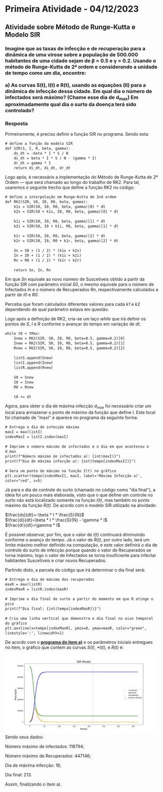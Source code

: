 # Primeira Atividade - 04/12/2023
## Atividade sobre Método de Runge-Kutta e Modelo SIR

### Imagine que as taxas de infecção e de recuperação para a dinâmica de uma virose sobre a população de 500.000 habitantes de uma cidade sejam de **&beta; = 0.5** e **&gamma; = 0.2**. **Usando o método de Runge-Kutta de 2ª ordem** e considerando a unidade de tempo como um dia, encontre:<br /> <br />a) As curvas S(t), I(t) e R(t), usando as equações **(II)** para a dinâmica de infecção dessa cidade. Em qual dia o número de infectados será máximo? (Chame esse dia de d<sub>max</sub>) Em aproximadamente qual dia o surto da doença terá sido controlado?

### Resposta

Primeiramente, é preciso definir a função SIR no programa. Sendo esta:

```
# define a função do modelo SIR
def SIR(S, I, R, beta, gamma):
    ds_dt = -beta * I * S / N
    di_dt = beta * I * S / N - (gamma * I)
    dr_dt = gamma * I
    return ds_dt, di_dt, dr_dt
```

Logo após, é necessário a implementação do Método de Runge-Kutta de 2ª Ordem — que será chamado ao longo do trabalho de RK2. Para tal, usaremos o seguinte trecho que define a função RK2 no código:

```
# define a interpolação em Runge-Kutta de 2nd ordem
def RK2(SIR, S0, I0, R0, beta, gamma):
    k1s = SIR(S0, I0, R0, beta, gamma)[0] * dt
    k2s = SIR(S0 + k1s, I0, R0, beta, gamma)[0] * dt

    k1i = SIR(S0, I0, R0, beta, gamma)[1] * dt
    k2i = SIR(S0, I0 + k1i, R0, beta, gamma)[1] * dt

    k1r = SIR(S0, I0, R0, beta, gamma)[2] * dt
    k2r = SIR(S0, I0, R0 + k1r, beta, gamma)[2] * dt

    Sn = S0 + (1 / 2) * (k1s + k2s)
    In = I0 + (1 / 2) * (k1i + k2i)
    Rn = R0 + (1 / 2) * (k1r + k2r)

    return Sn, In, Rn
```
Em que *Sn* equivale ao novo número de Suscetíveis obtido a partir da função SIR com parâmetro inicial *S0*, o mesmo equivale para o número de Infectados *In* e o número de Recuperados *Rn*, respectivamente calculados a partir de *I0* e *R0*.

Perceba que foram calculados diferentes valores para cada *k1* e *k2* dependendo de qual parâmetro estava em questão.

Logo após a definição de RK2, cria-se um laço *while* que irá definir os pontos de *S*, *I* e *R* conforme o avançar do tempo em variação de *dt*.

```
while t0 < tMax:
    Snew = RK2(SIR, S0, I0, R0, beta=0.5, gamma=0.2)[0]
    Inew = RK2(SIR, S0, I0, R0, beta=0.5, gamma=0.2)[1]
    Rnew = RK2(SIR, S0, I0, R0, beta=0.5, gamma=0.2)[2]

    listS.append(Snew)
    listI.append(Inew)
    listR.append(Rnew)

    S0 = Snew
    I0 = Inew
    R0 = Rnew

    t0 += dt
```

Agora, para obter o dia de máxima infecção *d<sub>max</sub>* foi necessário criar um local para armazenar o ponto de máximo da função que define *I*. Este local foi chamado de "maxI" e aparece no programa da seguinte forma:

```
# Entrega o dia de infecção máxima
maxI = max(listI)
indexMaxI = listI.index(maxI)

# Imprime o número máximo de infectados e o dia em que aconteceu o d_max
print(f"Número máximo de infectados a): {int(maxI)}")
print(f"Dia de máxima infecção a): {int(tempo[indexMaxI])}")

# Gera um ponto de máximo na função I(t) no gráfico
plt.scatter(tempo[indexMaxI], maxI, label='Máxima Infecção a)', color="red", s=5)
```

Já para o dia de controle do surto (chamado no código como "dia final"), a ideia foi um pouco mais elaborada, visto que o que define um controle no surto não está localizado somente na função *I(t)*, mas também no ponto máximo da função *R(t)*. De acordo com o modelo SIR utilizado na atividade:

$\frac{ds}{dt}=-\beta * I * \frac{S}{N}$<br />
$\frac{di}{dt}=\beta * I * \frac{S}{N} - \gamma * I$<br />
$\frac{dr}{dt}=\gamma * I$

É possível observar, por fim, que o valor de *I(t)* continuará diminuindo conforme o avanço do tempo. Já o valor de *R(t)*, por outro lado, terá um limite máximo melhor definido na computação, e este valor definirá o dia de controle do surto de infecção porque quando o valor de Recuperados se torna máximo, logo o valor de Infectados se torna insuficiente para infectar habitantes Suscetíveis e criar novos Recuperados.

Partindo disto, a parcela do código que irá determinar o dia final será:

```
# Entrega o dia de máxima dos recuperados
maxR = max(listR)
indexMaxR = listR.index(maxR)

# Imprime o dia final do surto a partir do momento em que R atinge o pico
print(f"Dia final: {int(tempo[indexMaxR])}")

# Cria uma linha vertical que demonstra o dia final no eixo temporal do gráfico
plt.axvline(x=tempo[indexMaxR], ymin=0, ymax=maxR, color="green", linestyle=':', linewidth=1)
```
De acordo com o **[programa do item a)](https://github.com/ASTjuly/UPEFisCompJC/blob/main/At1/a.py)** e os parâmetros iniciais entregues no item, o gráfico que contem as curvas *S(t)*, *I(t), e *R(t)* é:

![UPEFisCompJC Preview](https://github.com/ASTjuly/UPEFisCompJC/blob/main/At1/Graph/a.png)
Sendo seus dados:

Número máximo de infectados: 118794;

Número máximo de Recuperados: 447146;

Dia de máxima infecção: 16;

Dia final: 213.


Assim, finalizando o item a).
